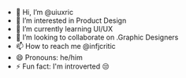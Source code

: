 - 👋 Hi, I’m @uiuxric
- 👀 I’m interested in Product Design
- 🌱 I’m currently learning UI/UX
- 💞️ I’m looking to collaborate on .Graphic Designers
- 📫 How to reach me @infjcritic
- 😄 Pronouns: he/him
- ⚡ Fun fact: I'm introverted 😒

<!---
uiuxric/uiuxric is a ✨ special ✨ repository because its `README.md` (this file) appears on your GitHub profile.
You can click the Preview link to take a look at your changes.
--->

